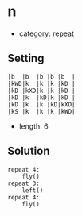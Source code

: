 # n
- category: repeat

## Setting

```
|b  |b  |b |b |b  |
|kWD|k  |k |k |kD |
|kD |kXD|k |k |kD |
|kD |k  |kD|k |kD |
|kD |k  |k |kD|kXD|
|kS |k  |k |k |kWD|
```

- length: 6

## Solution

```
repeat 4:
    fly()
repeat 3:
    left()
repeat 4:
    fly()
```
